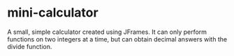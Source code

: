 # mini-calculator
A small, simple calculator created using JFrames. It can only perform functions on two integers at a time, but can obtain decimal answers with the divide function.
